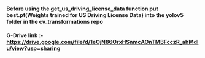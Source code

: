 #### Before using the get_us_driving_license_data function put best.pt(Weights trained for US Driving License Data) into the yolov5 folder in the cv_transformations repo
#### G-Drive link :- https://drive.google.com/file/d/1eOjN86OrxHSnmcAOnTMBFcczR_ahMdlu/view?usp=sharing
